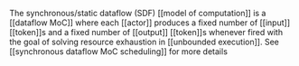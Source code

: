The synchronous/static dataflow (SDF) [[model of computation]] is a [[dataflow MoC]] where each [[actor]] produces a fixed number of [[input]] [[token]]s and a fixed number of [[output]] [[token]]s whenever fired with the goal of solving resource exhaustion in [[unbounded execution]]. See [[synchronous dataflow MoC scheduling]] for more details